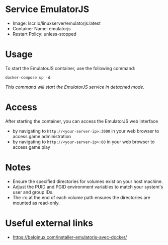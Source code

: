 # Service EmulatorJS
- Image: lscr.io/linuxserver/emulatorjs:latest
- Container Name: emulatorjs
- Restart Policy: unless-stopped

# Usage
To start the EmulatorJS container, use the following command:
```
docker-compose up -d
```
*_This command will start the EmulatorJS service in detached mode._*

# Access
After starting the container, you can access the EmulatorJS web interface
- by navigating to `http://<your-server-ip>:3000` in your web browser to access game administration
- by navigating to `http://<your-server-ip>:80` in your web browser to access game play

# Notes
- Ensure the specified directories for volumes exist on your host machine.
- Adjust the PUID and PGID environment variables to match your system's user and group IDs.
- The :ro at the end of each volume path ensures the directories are mounted as read-only.

# Useful external links
- https://belginux.com/installer-emulatorjs-avec-docker/